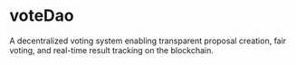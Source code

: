 # voteDao
A decentralized voting system enabling transparent proposal creation, fair voting, and real-time result tracking on the blockchain.
